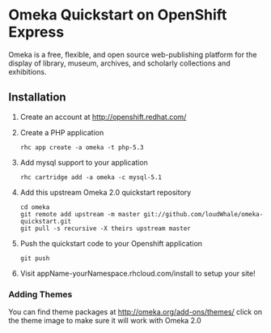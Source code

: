 # Omeka Quickstart on OpenShift Express #
Omeka is a free, flexible, and open source web-publishing platform for the display of library, museum, archives, and scholarly collections and exhibitions.

## Installation ##

1. Create an account at http://openshift.redhat.com/
 
1. Create a PHP application

    ```
    rhc app create -a omeka -t php-5.3
    ```

1. Add mysql support to your application
     
     ```
     rhc cartridge add -a omeka -c mysql-5.1
     ```

1. Add this upstream Omeka 2.0 quickstart repository
     
     ```
     cd omeka
     git remote add upstream -m master git://github.com/loudWhale/omeka-quickstart.git
     git pull -s recursive -X theirs upstream master
     ```
1. Push the quickstart code to your Openshift application
     
     ```
     git push
     ```

1. Visit appName-yourNamespace.rhcloud.com/install to setup your site!

### Adding Themes ###
You can find theme packages at http://omeka.org/add-ons/themes/ 
click on the theme image to make sure it will work with Omeka 2.0
